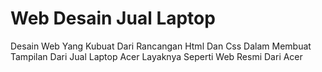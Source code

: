 <html>
  <h1>Web Desain Jual Laptop</h1>
  <p>Desain Web Yang Kubuat Dari Rancangan Html Dan Css Dalam Membuat Tampilan Dari Jual Laptop Acer Layaknya Seperti Web Resmi Dari Acer </p>
  
</html>
